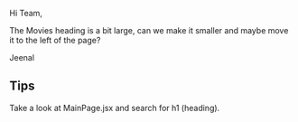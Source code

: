 Hi Team,

The Movies heading is a bit large, can we make it smaller and maybe move it to the left of the page?

Jeenal

## Tips

Take a look at MainPage.jsx and search for h1 (heading).